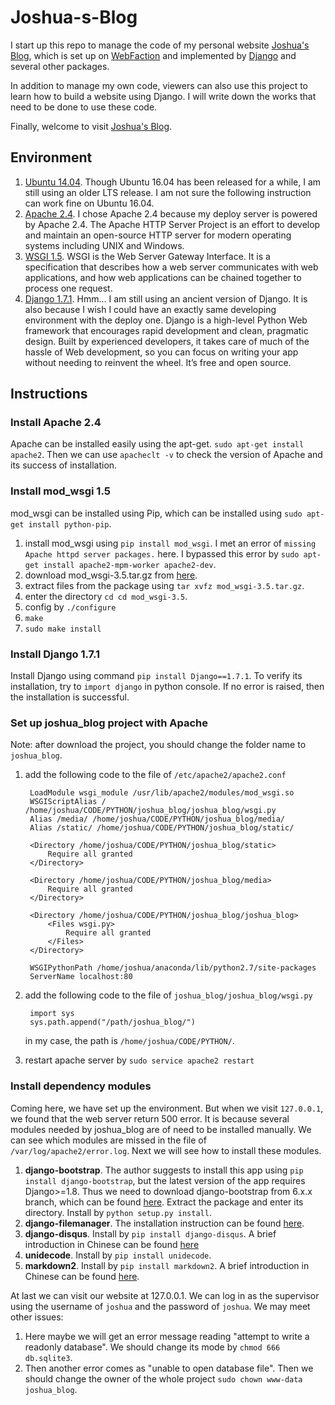 # Joshua-s-Blog

I start up this repo to manage the code of my personal website [Joshua's Blog](http://joshua881228.webfactional.com), which is set up on [WebFaction](https://www.webfaction.com/) and implemented by [Django](https://www.djangoproject.com/) and several other packages.

In addition to manage my own code, viewers can also use this project to learn how to build a website using Django. I will write down the works that need to be done to use these code.

Finally, welcome to visit [Joshua's Blog](http://joshua881228.webfactional.com).

## Environment

1. [Ubuntu 14.04](http://www.ubuntu.com/). Though Ubuntu 16.04 has been released for a while, I am still using an older LTS release. I am not sure the following instruction can work fine on Ubuntu 16.04.
2. [Apache 2.4](http://httpd.apache.org/). I chose Apache 2.4 because my deploy server is powered by Apache 2.4. The Apache HTTP Server Project is an effort to develop and maintain an open-source HTTP server for modern operating systems including UNIX and Windows. 
3. [WSGI 1.5](http://wsgi.readthedocs.io/en/latest/index.html). WSGI is the Web Server Gateway Interface. It is a specification that describes how a web server communicates with web applications, and how web applications can be chained together to process one request.
4. [Django 1.7.1](https://www.djangoproject.com/). Hmm... I am still using an ancient version of Django. It is also because I wish I could have an exactly same developing environment with the deploy one. Django is a high-level Python Web framework that encourages rapid development and clean, pragmatic design. Built by experienced developers, it takes care of much of the hassle of Web development, so you can focus on writing your app without needing to reinvent the wheel. It’s free and open source. 

## Instructions

### Install Apache 2.4

Apache can be installed easily using the apt-get. `sudo apt-get install apache2`. Then we can use `apacheclt -v` to check the version of Apache and its success of installation.

### Install mod_wsgi 1.5
    
mod_wsgi can be installed using Pip, which can be installed using `sudo apt-get install python-pip`.

1. install mod_wsgi using `pip install mod_wsgi`. I met an error of `missing Apache httpd server packages.` here. I bypassed this error by `sudo apt-get install apache2-mpm-worker apache2-dev`.
2. download mod_wsgi-3.5.tar.gz from [here](http://modwsgi.readthedocs.io/en/latest/release-notes/version-3.5.html).
3. extract files from the package using `tar xvfz mod_wsgi-3.5.tar.gz`.
4. enter the directory `cd cd mod_wsgi-3.5`.
5. config by `./configure`
6. `make`
7. `sudo make install`

### Install Django 1.7.1

Install Django using command `pip install Django==1.7.1`. To verify its installation, try to `import django` in python console. If no error is raised, then the installation is successful. 

### Set up joshua_blog project with Apache

Note: after download the project, you should change the folder name to `joshua_blog`.

1. add the following code to the file of `/etc/apache2/apache2.conf`

        LoadModule wsgi_module /usr/lib/apache2/modules/mod_wsgi.so
        WSGIScriptAlias / /home/joshua/CODE/PYTHON/joshua_blog/joshua_blog/wsgi.py
        Alias /media/ /home/joshua/CODE/PYTHON/joshua_blog/media/
        Alias /static/ /home/joshua/CODE/PYTHON/joshua_blog/static/

        <Directory /home/joshua/CODE/PYTHON/joshua_blog/static>
            Require all granted
        </Directory>

        <Directory /home/joshua/CODE/PYTHON/joshua_blog/media>
            Require all granted
        </Directory>

        <Directory /home/joshua/CODE/PYTHON/joshua_blog/joshua_blog>
            <Files wsgi.py>
                Require all granted
            </Files>
        </Directory>

        WSGIPythonPath /home/joshua/anaconda/lib/python2.7/site-packages
        ServerName localhost:80

2. add the following code to the file of `joshua_blog/joshua_blog/wsgi.py`

        import sys
        sys.path.append("/path/joshua_blog/")

    in my case, the path is `/home/joshua/CODE/PYTHON/`.

3. restart apache server by `sudo service apache2 restart`

### Install dependency modules
Coming here, we have set up the environment. But when we visit `127.0.0.1`, we found that the web server return 500 error. It is because several modules needed by joshua_blog are of need to be installed manually. We can see which modules are missed in the file of `/var/log/apache2/error.log`. Next we will see how to install these modules.

1. **django-bootstrap**. The author suggests to install this app using `pip install django-bootstrap`, but the latest version of the app requires Django>=1.8. Thus we need to download django-bootstrap from 6.x.x branch, which can be found [here](https://pypi.python.org/pypi/django-bootstrap3/6.2.0). Extract the package and enter its directory. Install by `python setup.py install`.
2. **django-filemanager**. The installation instruction can be found [here](http://joshua881228.webfactional.com/blog_using-imgiitroorkee-django-filemanager_59/).
3. **django-disqus**. Install by `pip install django-disqus`. A brief introduction in Chinese can be found [here](http://joshua881228.webfactional.com/blog_li-yong-disquskuai-su-da-jian-ping-lun-xi-tong_57/)
4. **unidecode**. Install by `pip install unidecode`.
5. **markdown2**. Install by `pip install markdown2`. A brief introduction in Chinese can be found [here](http://joshua881228.webfactional.com/blog_zai-djangogong-cheng-zhong-shi-yong-markdown_41/).

At last we can visit our website at 127.0.0.1. We can log in as the supervisor using the username of `joshua` and the password of `joshua`. We may meet other issues:

1. Here maybe we will get an error message reading "attempt to write a readonly database". We should change its mode by `chmod 666 db.sqlite3`.
2. Then another error comes as "unable to open database file". Then we should change the owner of the whole project `sudo chown www-data joshua_blog`.